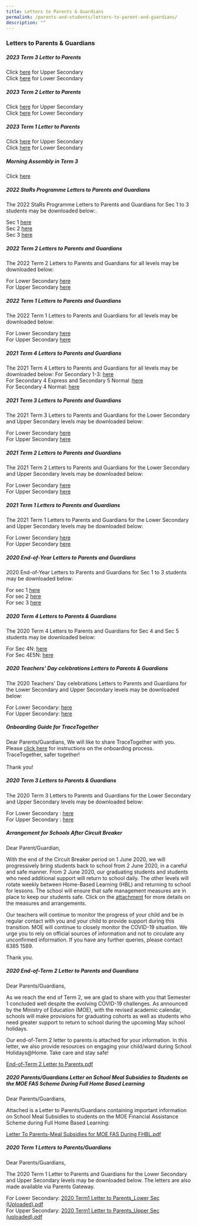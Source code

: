 ```yaml
---
title: Letters to Parents & Guardians
permalink: /parents-and-students/letters-to-parent-and-guardians/
description: ""
---
```

### Letters to Parents &amp; Guardians

##### 2023 Term 3 Letter to Parents

Click [here](/files/Letters%20to%20Parents%20&amp;%20Guardians/2023%20term%202%20letter%20to%20parents_upper%20sec.pdf) for Upper Secondary<br>
Click [here](/files/Letters%20to%20Parents%20&amp;%20Guardians/2023%20term%202%20letter%20to%20parents_lower%20sec.pdf) for Lower Secondary

##### 2023 Term 2 Letter to Parents

Click [here](/files/Letters%20to%20Parents%20&amp;%20Guardians/2023%20term%202%20letter%20to%20parents_upper%20sec.pdf) for Upper Secondary<br>
Click [here](/files/Letters%20to%20Parents%20&amp;%20Guardians/2023%20term%202%20letter%20to%20parents_lower%20sec.pdf) for Lower Secondary


##### 2023 Term 1 Letter to Parents

Click [here](/files/Letters%20to%20Parents%20&amp;%20Guardians/Updated%202023%20Term%201%20Letter%20to%20Parents%20(Upper%20Secondary).pdf) for Upper Secondary<br>
Click [here](/files/Letters%20to%20Parents%20&amp;%20Guardians/2023%20Term%201%20Letter%20to%20Parents%20(Lower%20Secondary).pdf) for Lower Secondary


##### Morning Assembly in Term 3
Click [here](/files/Morning%20Assembly%20in%20Term%203.pdf)

##### 2022 StaRs Programme Letters to Parents and Guardians

The 2022 StaRs Programme Letters to Parents and Guardians&nbsp;for&nbsp;Sec 1 to 3 students&nbsp;may be downloaded below:.

Sec 1 [here](/files/StaRs%20Prog%20Letter%20to%20Parents_Sec1.pdf) <br>
Sec 2 [here](/files/StaRs%20Prog%20Letter%20to%20Parents_Sec2.pdf) <br>
Sec 3 [here](/files/StaRs%20Prog%20Letter%20to%20Parents_Sec3.pdf)

##### 2022 Term 2 Letters to Parents and Guardians
The 2022 Term 2 Letters to Parents and Guardians&nbsp;for all levels may be downloaded below:

For Lower Secondary [here](/files/2022%20Term%202%20Letter%20to%20Parents_Lower%20Sec.pdf) <br>
For Upper Secondary [here](/files/2022%20Term%202%20Letter%20to%20Parents_Upper%20Sec.pdf)

##### 2022 Term 1 Letters to Parents and Guardians
The 2022 Term 1 Letters to Parents and Guardians&nbsp;for all levels may be downloaded below:

For Lower Secondary [here](/files/2022%20Term%201%20Letter%20to%20Parents_Lower%20Sec.pdf) <br>
For Upper Secondary [here](/files/2022%20Term%201%20Letter%20to%20Parents_Upper%20Sec.pdf)

##### 2021 Term 4 Letters to Parents and Guardians
The 2021 Term 4 Letters to Parents and Guardians&nbsp;for all levels may be downloaded below:
For Secondary 1-3: [here](/files/2021%20Term%204%20Letter%20Sec%201%20to%203.pdf) <br>
For Secondary 4 Express and Secondary 5 Normal :[here](/files/SSS%202021%20Term%204%20Letter%20Sec%204E5N.pdf) <br>
For Secondary 4 Normal: [here](/files/SSS%202021%20Term%204%20Letter%20Sec%204N.pdf)

##### 2021 Term 3 Letters to Parents and Guardians
The 2021 Term 3 Letters to Parents and Guardians&nbsp;for the Lower Secondary and Upper Secondary levels may be downloaded below:

For Lower Secondary [here](/files/2021_Term_3_Letter_Lower_Sec.pdf) <br>
For Upper Secondary [here](/files/2021_Term_3_Letter_Upper_Sec.pdf)

##### 2021 Term 2 Letters to Parents and Guardians
The 2021 Term 2 Letters to Parents and Guardians&nbsp;for the Lower Secondary and Upper Secondary levels may be downloaded below:

For Lower Secondary [here](/files/Letter_to_Parents_Term_2_2021_Lower_Sec.pdf) <br>
For Upper Secondary [here](/files/Letter_to_Parents_Term_2_2021_Upper_Sec.pdf)

##### 2021 Term 1 Letters to Parents and Guardians

The 2021 Term 1 Letters to Parents and Guardians&nbsp;for the Lower Secondary and Upper Secondary levels may be downloaded below:

For Lower Secondary [here](/files/Letter_to_Parents_Ter_1_2021_Lower_Sec.pdf) <br>
For Upper Secondary [here](/files/Letter_to_Parents_Term_1_2021_Upper_Sec.pdf)

##### 2020 End-of-Year Letters to Parents and Guardians&nbsp;
2020&nbsp;End-of-Year Letters to Parents and Guardians for Sec 1 to 3 students may be downloaded below:

For sec 1 [here](/files/2020_End-of-Year_Letter_to_Parents_(Sec_1).pdf) <br>
For sec 2 [here](/files/2020_End-of-Year_Letter_to_Parents_(Sec_2).pdf) <br>
For sec 3 [here](/files/2020_End-of-Year_Letter_to_Parents_(Sec_3).pdf)

##### 2020 Term 4 Letters to Parents &amp; Guardians
The 2020 Term 4 Letters to Parents and Guardians for Sec 4 and Sec 5 students may be downloaded below:

For Sec 4N: [here](/files/2020_Term_4_Letter_to_Parents_Sec_4N.pdf) <br>
For Sec 4E5N: [here](/files/2020_Term_4_Letter_to%20Parents_(Sec_4E5N)(Final).pdf)

##### 2020 Teachers' Day celebrations Letters to Parents &amp; Guardians
The 2020 Teachers' Day celebrations Letters to Parents and Guardians for the Lower Secondary and Upper Secondary levels may be downloaded below:

For Lower Secondary: [here](/files/2020_Teachers_Day_celebrations_Letter_to_Parents_Lower_Sec.pdf) <br>
For Upper Secondary: [here](/files/2020_Teachers_Day_celebrations_Letter_to_Parents_Upper_Sec.pdf)

##### Onboarding Guide for TraceTogether
Dear Parents/Guardians,
We will like to share TraceTogether with you. Please [click here](https://serangoonsec-moe-edu-sg-admin.cwp.sg/qql/slot/u179/Parents%20&amp;%20Students/TraceTogether%20Onboarding%20Guide%20for%20citizens.png) for instructions on the onboarding process. TraceTogether, safer together! 
<br> <br>
Thank you!

##### 2020 Term 3 Letters to Parents &amp; Guardians
The 2020 Term 3 Letters to Parents and Guardians for the Lower Secondary and Upper Secondary levels may be downloaded below:

For Lower Secondary : [here](/files/2020%20Term%203%20Letter%20to%20Parents_Lower%20Sec%20(Final).pdf) <br>
For Upper Secondary : [here](/files/2020%20Term%203%20Letter%20to%20Parents_Upper%20Sec%20(Final).pdf)

##### Arrangement for Schools After Circuit Breaker
Dear Parent/Guardian,

With the end of the Circuit Breaker period on 1 June 2020, we will progressively bring students back to school from 2 June 2020, in a careful and safe manner. From 2 June 2020, our graduating students and students who need additional support will return to school daily. The other levels will rotate weekly between Home-Based Learning (HBL) and returning to school for lessons. The school will ensure that safe management measures are in place to keep our students safe. Click on the&nbsp;[attachment](/files/SSS%2020200521%20Arrangement%20for%20Schools%20After%20Circuit%20Breaker.pdf)&nbsp;for more details on the measures and arrangements.

Our teachers will continue to monitor the progress of your child and be in regular contact with you and your child to provide support during this transition. MOE will continue to closely monitor the COVID-19 situation. We urge you to rely on official sources of information and not to circulate any unconfirmed information. If you have any further queries, please contact 6385 1589.

Thank you.

##### 2020 End-of-Term 2 Letter to Parents and Guardians
Dear Parents/Guardians,

As we reach the end of Term 2, we are glad to share with you that Semester 1 concluded well despite the evolving COVID-19 challenges. As announced by the Ministry of Education (MOE), with the revised academic calendar, schools will make provisions for graduating cohorts as well as students who need greater support to return to school during the upcoming May school holidays.

Our end-of-Term 2 letter to parents is attached for your information. In this letter, we also provide resources on engaging your child/ward during School Holidays@Home. Take care and stay safe!

[End-of-Term 2 Letter to Parents.pdf](/files/SSS%2020200504%20End-of-Term%202%20Letter%20to%20Parents.pdf)

##### 2020 Parents/Guardians Letter on School Meal Subsidies to Students on the MOE FAS Scheme During Full Home Based Learning
Dear Parents/Guardians,

Attached is a Letter to Parents/Guardians containing important information on School Meal Subsidies to students on the MOE Financial Assistance Scheme during Full Home Based Learning:

[Letter To Parents-Meal Subsidies for MOE FAS During FHBL.pdf](/files/LETTER%20TO%20PARENTS-MEAL%20SUBSIDIES%20FOR%20MOE%20FAS%20DURING%20FHBL.pdf)

##### 2020 Term 1 Letters to Parents/Guardians
Dear Parents/Guardians,

The 2020 Term 1 Letter to Parents and Guardians for the Lower Secondary and Upper Secondary levels may be downloaded below. The letters are also made available via Parents Gateway.

For Lower Secondary: [2020 Term1 Letter to Parents_Lower Sec (Uploaded).pdf ](/files/2020%20Term1%20Letter%20to%20Parents_Lower%20Sec%20(Uploaded).pdf) <br>
For Upper Secondary: [2020 Term1 Letter to Parents_Upper Sec (uploaded).pdf ](/files/2020%20Term1%20Letter%20to%20Parents_Upper%20Sec%20(uploaded)v2.pdf)
